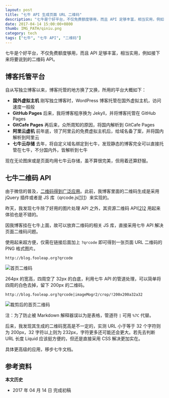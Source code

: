 ```yaml
---
layout: post
title: "七牛 API 生成页面 URL 二维码"
description: "七牛是个好平台，不仅免费额度够用，而且 API 足够丰富，相当实用，例如接下来将要说到的二维码 API。"
date: 2017-04-14 15:00:00+0800
thumb: IMG_PATH/qiniu.png
category: tech
tags: ["七牛", "七牛 API", "二维码"]
---
```


七牛是个好平台，不仅免费额度够用，而且 API 足够丰富，相当实用，例如接下来将要说到的二维码 API。

## 博客托管平台

自从写独立博客以来，博客托管的地方换了又换，所用的平台大概如下：

* **国外虚拟主机** 刚写独立博客时，WordPress 博客托管在国外虚拟主机，访问速度一般般
* **GitHub Pages** 后来，我将博客程序换为 Jekyll，并将博客托管在 GitHub Pages
* **GitCafe Pages** 再后来，众所周知的原因，将国内解析到 GitCafe Pages
* **阿里云虚机** 前年底，领了阿里云的免费虚拟主机后，给域名备了案，并将国内解析到阿里云
* **七牛云存储** 去年，将自定义域名绑定到七牛，发现静态的博客完全可以直接托管在七牛，不分国内外，皆解析到七牛

现在无论图床或是页面均用七牛云存储，虽不算很完美，但用着还算舒服。

## 七牛二维码 API

由于微信的普及，[二维码得到广泛应用](/qrcode.html)。此前，我博客里面的二维码生成是采用 jQuery 插件或者是 JS 库（qrcode.js[[1]][1]）来实现的。

昨天，我发现七牛除了好用的图片处理 API 之外，其资源二维码 API[[2]][2] 用起来体验也是不错的。

因我博客挂在七牛上面，故可以放弃二维码的相关 JS 库，直接采用七牛 API 解决页面二维码问题。

使用起来超方便，仅需在链接后面加上 `?qrcode` 即可得到一张页面 URL 二维码的 PNG 格式图片。

    http://blog.fooleap.org?qrcode

![首页二维码](http://blog.fooleap.org?qrcode)

264px 的宽高，四周空了 32px 的白底，利用七牛 API 的管道处理，可以简单将四周的白色去掉，留下 200px 的二维码。

    http://blog.fooleap.org?qrcode|imageMogr2/crop/!200x200a32a32

![裁剪后的首页二维码](http://blog.fooleap.org?qrcode%7CimageMogr2/crop/!200x200a32a32)

注：为了防止被 Markdown 解释器误以为是表格，管道符 `|` 可用 `%7C` 代替。

后来，我发现其生成的二维码宽高是不一定的，实测 URL 小于等于 32 个字符则为 200px，32 字符以上则为 232px，字符更多还可能还会更大。若先去判断 URL 长度 Liquid 应该挺方便的，但还是直接采用 CSS 解决更加实在。

具体更高级的应用，移步七牛文档。

## 参考资料

[1]: http://davidshimjs.github.io/qrcodejs/ "qrcode.js"
[2]: https://developer.qiniu.com/dora/api/resource-download-the-qr-code-qrcode "资源下载二维码"

**本文历史**

* 2017 年 04 月 14 日 完成初稿
